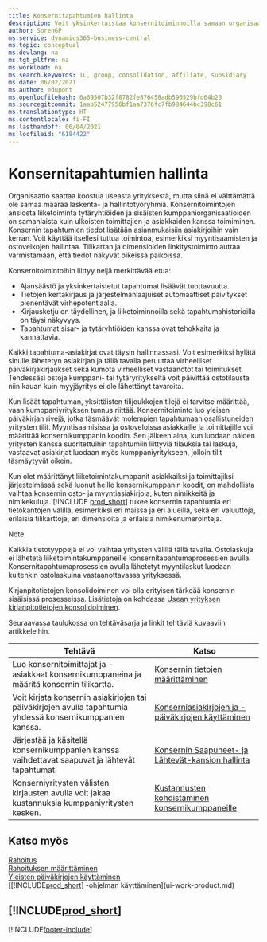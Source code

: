 ```yaml
---
title: Konsernitapahtumien hallinta
description: Voit yksinkertaistaa konsernitoiminnoilla samaan organisaatioon kuuluvien yritysten välisiä liiketoimintaprosesseja ja tapahtumia.
author: SorenGP
ms.service: dynamics365-business-central
ms.topic: conceptual
ms.devlang: na
ms.tgt_pltfrm: na
ms.workload: na
ms.search.keywords: IC, group, consolidation, affiliate, subsidiary
ms.date: 06/02/2021
ms.author: edupont
ms.openlocfilehash: 0a69507b32f8782fe876458adb590529bfd64b20
ms.sourcegitcommit: 1aab52477956bf1aa7376fc7fb984644bc398c61
ms.translationtype: HT
ms.contentlocale: fi-FI
ms.lasthandoff: 06/04/2021
ms.locfileid: "6184422"
---
```

# <a name="managing-intercompany-transactions"></a>Konsernitapahtumien hallinta

Organisaatio saattaa koostua useasta yrityksestä, mutta siinä ei välttämättä ole samaa määrää laskenta- ja hallintotyöryhmiä. Konsernitoimintojen ansiosta liiketoiminta tytäryhtiöiden ja sisäisten kumppaniorganisaatioiden on samanlaista kuin ulkoisten toimittajien ja asiakkaiden kanssa toimiminen. Konsernin tapahtumien tiedot lisätään asianmukaisiin asiakirjoihin vain kerran. Voit käyttää itsellesi tuttua toimintoa, esimerkiksi myyntisaamisten ja ostovelkojen hallintaa. Tilikartan ja dimensioiden linkitystoiminto auttaa varmistamaan, että tiedot näkyvät oikeissa paikoissa.  

Konsernitoimintoihin liittyy neljä merkittävää etua:  

- Ajansäästö ja yksinkertaistetut tapahtumat lisäävät tuottavuutta.  
- Tietojen kertakirjaus ja järjestelmänlaajuiset automaattiset päivitykset pienentävät virhepotentiaalia.  
- Kirjausketju on täydellinen, ja liiketoiminnoilla sekä tapahtumahistorioilla on täysi näkyvyys.  
- Tapahtumat sisar- ja tytäryhtiöiden kanssa ovat tehokkaita ja kannattavia.  

Kaikki tapahtuma-asiakirjat ovat täysin hallinnassasi. Voit esimerkiksi hylätä sinulle lähetetyn asiakirjan ja tällä tavalla peruuttaa virheelliset päiväkirjakirjaukset sekä kumota virheelliset vastaanotot tai toimitukset. Tehdessäsi ostoja kumppani- tai tytäryritykseltä voit päivittää ostotilausta niin kauan kuin myyjäyritys ei ole lähettänyt tavaroita.  

Kun lisäät tapahtuman, yksittäisten tilijoukkojen tilejä ei tarvitse määrittää, vaan kumppaniyrityksen tunnus riittää. Konsernitoiminto luo yleisen päiväkirjan rivejä, jotka täsmäävät molempien tapahtumaan osallistuneiden yritysten tilit. Myyntisaamisissa ja ostoveloissa asiakkaille ja toimittajille voi määrittää konsernikumppanin koodin. Sen jälkeen aina, kun luodaan näiden yritysten kanssa suoritettuihin tapahtumiin liittyviä tilauksia tai laskuja, vastaavat asiakirjat luodaan myös kumppaniyritykseen, jolloin tilit täsmäytyvät oikein.  

Kun olet määrittänyt liiketoimintakumppanit asiakkaiksi ja toimittajiksi järjestelmässä sekä luonut heille konsernikumppanin koodit, on mahdollista vaihtaa konsernin osto- ja myyntiasiakirjoja, kuten nimikkeitä ja nimikekuluja. [!INCLUDE [prod_short](includes/prod_short.md)] tukee konsernin tapahtumia eri tietokantojen välillä, esimerkiksi eri maissa ja eri alueilla, sekä eri valuuttoja, erilaisia tilikarttoja, eri dimensioita ja erilaisia nimikenumerointeja.  

> [!NOTE]
> Kaikkia tietotyyppejä ei voi vaihtaa yritysten välillä tällä tavalla. Ostolaskuja ei lähetetä liiketoimintakumppaneille konsernitapahtumaprosessien avulla. Konsernitapahtumaprosessien avulla lähetetyt myyntilaskut luodaan kuitenkin ostolaskuina vastaanottavassa yrityksessä.

Kirjanpitotietojen konsolidoiminen voi olla erityisen tärkeää konsernin sisäisissä prosesseissa. Lisätietoja on kohdassa [Usean yrityksen kirjanpitotietojen konsolidoiminen](finance-consolidated-company-reporting.md).

Seuraavassa taulukossa on tehtäväsarja ja linkit tehtäviä kuvaaviin artikkeleihin.

|Tehtävä |Katso|
|---|---|
|Luo konsernitoimittajat ja -asiakkaat konsernikumppaneina ja määritä konsernin tilikartta.|[Konsernin tietojen määrittäminen](intercompany-how-setup.md)|
|Voit kirjata konsernin asiakirjojen tai päiväkirjojen avulla tapahtumia yhdessä konsernikumppanien kanssa.|[Konserniasiakirjojen ja -päiväkirjojen käyttäminen](intercompany-how-work-documents-journals.md)|
|Järjestää ja käsitellä konsernikumppanien kanssa vaihdettavat saapuvat ja lähtevät tapahtumat.|[Konsernin Saapuneet- ja Lähtevät-kansion hallinta](intercompany-how-manage-intercompany-inbox.md)|
|Konserniyritysten välisten kirjausten avulla voit jakaa kustannuksia kumppaniyritysten kesken.|[Kustannusten kohdistaminen konsernikumppaneille](intercompany-allocate-costs.md)|

## <a name="see-also"></a>Katso myös

[Rahoitus](finance.md)  
[Rahoituksen määrittäminen](finance-setup-finance.md)  
[Yleisten päiväkirjojen käyttäminen](ui-work-general-journals.md)  
[[!INCLUDE[prod_short](includes/prod_short.md)] -ohjelman käyttäminen](ui-work-product.md)

## [!INCLUDE[prod_short](includes/free_trial_md.md)]  


[!INCLUDE[footer-include](includes/footer-banner.md)]